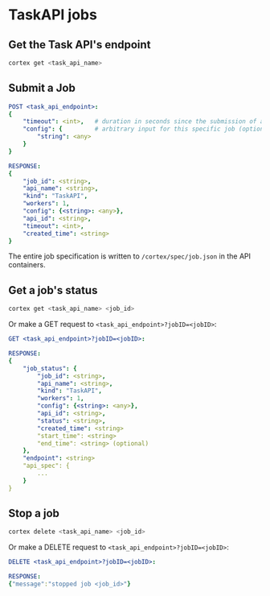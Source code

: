 # TaskAPI jobs

## Get the Task API's endpoint

```bash
cortex get <task_api_name>
```

## Submit a Job

```yaml
POST <task_api_endpoint>:
{
    "timeout": <int>,   # duration in seconds since the submission of a job before it is terminated (optional)
    "config": {         # arbitrary input for this specific job (optional)
        "string": <any>
    }
}

RESPONSE:
{
    "job_id": <string>,
    "api_name": <string>,
    "kind": "TaskAPI",
    "workers": 1,
    "config": {<string>: <any>},
    "api_id": <string>,
    "timeout": <int>,
    "created_time": <string>
}
```

The entire job specification is written to `/cortex/spec/job.json` in the API containers.

## Get a job's status

```bash
cortex get <task_api_name> <job_id>
```

Or make a GET request to `<task_api_endpoint>?jobID=<jobID>`:

```yaml
GET <task_api_endpoint>?jobID=<jobID>:

RESPONSE:
{
    "job_status": {
        "job_id": <string>,
        "api_name": <string>,
        "kind": "TaskAPI",
        "workers": 1,
        "config": {<string>: <any>},
        "api_id": <string>,
        "status": <string>,
        "created_time": <string>
        "start_time": <string>
        "end_time": <string> (optional)
    },
    "endpoint": <string>
    "api_spec": {
        ...
    }
}
```

## Stop a job

```bash
cortex delete <task_api_name> <job_id>
```

Or make a DELETE request to `<task_api_endpoint>?jobID=<jobID>`:

```yaml
DELETE <task_api_endpoint>?jobID=<jobID>:

RESPONSE:
{"message":"stopped job <job_id>"}
```
